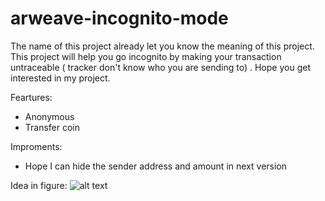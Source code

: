 # arweave-incognito-mode
The name of this project already let you know the meaning of this project. This project will help you go incognito by making your transaction untraceable ( tracker don't know who you are sending to) . Hope you get interested in my project.

Feartures: 
- Anonymous
- Transfer coin

Improments:
- Hope I can hide the sender address and amount in next version

Idea in figure:
![alt text](https://raw.githubusercontent.com/viettienbk/arweave-incognito-mode/edit/master/idea.png)
